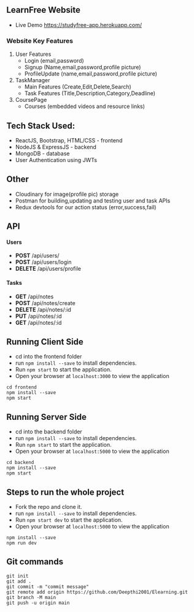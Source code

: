 ## LearnFree Website
  - Live Demo https://studyfree-app.herokuapp.com/
  
### Website Key Features
1. User Features 
   - Login (email,password)
   - Signup (Name,email,password,profile picture)
   - ProfileUpdate (name,email,password,profile picture)
2. TaskManager
   - Main Features (Create,Edit,Delete,Search)
   - Task Features (Title,Description,Category,Deadline)
3. CoursePage
   - Courses (embedded videos and resource links)

## Tech Stack Used:
  - ReactJS, Bootstrap, HTML/CSS - frontend
 - NodeJS & ExpressJS - backend
 - MongoDB - database
 - User Authentication using JWTs
 ## Other
 - Cloudinary for image(profile pic) storage
 - Postman for building,updating and testing user and task APIs
 - Redux devtools for our action status (error,success,fail)
## API 
<h4> Users </h4>
<ul>
  <li> <b>POST</b> /api/users/ </li>
  <li> <b>POST</b>  /api/users/login  </li>
  <li> <b>DELETE</b>  /api/users/profile </li>
</ul>

<h4> Tasks </h4>
<ul>
  <li> <b>GET</b> /api/notes </li>
  <li> <b>POST</b> /api/notes/create </li>
  <li> <b>DELETE</b> /api/notes/:id </li>
  <li> <b>PUT</b> /api/notes/:id </li>
  <li> <b>GET</b> /api/notes/:id </li>
</ul>

## Running Client Side
   - cd into the frontend folder 
   - run `npm install --save` to install dependencies.
   - Run `npm start` to start the application.
   - Open your browser at `localhost:3000` to view the application
```
cd frontend
npm install --save
npm start
```
   
## Running Server Side
   - cd into the backend folder 
   - run `npm install --save` to install dependencies.
   - Run `npm start` to start the application.
   - Open your browser at `localhost:5000` to view the application
 ```
cd backend
npm install --save
npm start
```
   
## Steps to run the whole project
  - Fork the repo and clone it.
  - run `npm install --save` to install dependencies.
  - Run `npm start dev` to start the application.
  - Open your browser at `localhost:5000` to view the application
 ```
npm install --save
npm run dev
```

## Git commands
 ```
git init
git add .
git commit -m "commit message"
git remote add origin https://github.com/Deepthi2001/Elearning.git
git branch -M main
git push -u origin main
```
